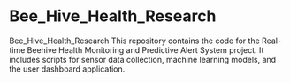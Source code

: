 # Bee_Hive_Health_Research
Bee_Hive_Health_Research  This repository contains the code for the Real-time Beehive Health Monitoring and Predictive Alert System project. It includes scripts for sensor data collection, machine learning models, and the user dashboard application.

